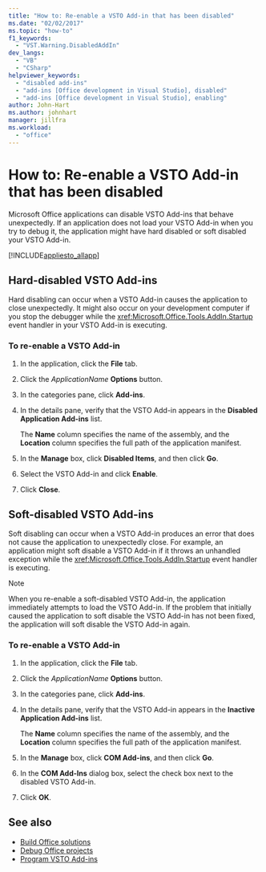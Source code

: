 ```yaml
---
title: "How to: Re-enable a VSTO Add-in that has been disabled"
ms.date: "02/02/2017"
ms.topic: "how-to"
f1_keywords:
  - "VST.Warning.DisabledAddIn"
dev_langs:
  - "VB"
  - "CSharp"
helpviewer_keywords:
  - "disabled add-ins"
  - "add-ins [Office development in Visual Studio], disabled"
  - "add-ins [Office development in Visual Studio], enabling"
author: John-Hart
ms.author: johnhart
manager: jillfra
ms.workload:
  - "office"
---
```

# How to: Re-enable a VSTO Add-in that has been disabled
  Microsoft Office applications can disable VSTO Add-ins that behave unexpectedly. If an application does not load your VSTO Add-in when you try to debug it, the application might have hard disabled or soft disabled your VSTO Add-in.

 [!INCLUDE[appliesto_allapp](../vsto/includes/appliesto-allapp-md.md)]

## Hard-disabled VSTO Add-ins
 Hard disabling can occur when a VSTO Add-in causes the application to close unexpectedly. It might also occur on your development computer if you stop the debugger while the <xref:Microsoft.Office.Tools.AddIn.Startup> event handler in your VSTO Add-in is executing.

### To re-enable a VSTO Add-in

1. In the application, click the **File** tab.

2. Click the *ApplicationName* **Options** button.

3. In the categories pane, click **Add-ins**.

4. In the details pane, verify that the VSTO Add-in appears in the **Disabled Application Add-ins** list.

     The **Name** column specifies the name of the assembly, and the **Location** column specifies the full path of the application manifest.

5. In the **Manage** box, click **Disabled Items**, and then click **Go**.

6. Select the VSTO Add-in and click **Enable**.

7. Click **Close**.

## Soft-disabled VSTO Add-ins
 Soft disabling can occur when a VSTO Add-in produces an error that does not cause the application to unexpectedly close. For example, an application might soft disable a VSTO Add-in if it throws an unhandled exception while the <xref:Microsoft.Office.Tools.AddIn.Startup> event handler is executing.

> [!NOTE]
> When you re-enable a soft-disabled VSTO Add-in, the application immediately attempts to load the VSTO Add-in. If the problem that initially caused the application to soft disable the VSTO Add-in has not been fixed, the application will soft disable the VSTO Add-in again.

### To re-enable a VSTO Add-in

1. In the application, click the **File** tab.

2. Click the *ApplicationName* **Options** button.

3. In the categories pane, click **Add-ins**.

4. In the details pane, verify that the VSTO Add-in appears in the **Inactive Application Add-ins** list.

     The **Name** column specifies the name of the assembly, and the **Location** column specifies the full path of the application manifest.

5. In the **Manage** box, click **COM Add-ins**, and then click **Go**.

6. In the **COM Add-Ins** dialog box, select the check box next to the disabled VSTO Add-in.

7. Click **OK**.

## See also
- [Build Office solutions](../vsto/building-office-solutions.md)
- [Debug Office projects](../vsto/debugging-office-projects.md)
- [Program VSTO Add-ins](../vsto/programming-vsto-add-ins.md)
